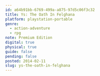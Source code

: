```yaml
---
id: a64b91bb-6769-499a-a875-97d5c06f3c32
title: Ys: The Oath In Felghana
platform: playstation-portable
genre:
  - action-adventure
  - rpg
note: Premium Edition
digital: true
physical: true
guide: false
pending: false
posted: 2014-02-11
slug: ys-the-oath-in-felghana
---
```

